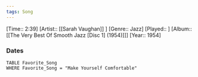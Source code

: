 ```yaml
---
tags: Song  
---
```

[Time:: 2:39]
[Artist:: [[Sarah Vaughan]] ]
[Genre:: Jazz]
[Played:: ]
[Album:: [[The Very Best Of Smooth Jazz [Disc 1] (1954)]]]
[Year:: 1954]
### Dates
````dataview
TABLE Favorite_Song
WHERE Favorite_Song = "Make Yourself Comfortable"
````